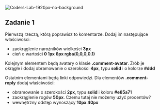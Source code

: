 ![Coders-Lab-1920px-no-background](https://user-images.githubusercontent.com/152855/73064373-5ed69780-3ea1-11ea-8a71-3d370a5e7dd8.png)


## Zadanie 1

Pierwszą rzeczą, którą poprawisz to komentarze. Dodaj im następujące właściwości:
- zaokrąglenie narożników wielkości **3px**
- cień o wartości **0 1px 6px rgba(0,0,0,0.1)**

Kolejnym elementem będą avatary o klasie **.comment-avatar**.
Zrób je okrągłe i dodaj obramowanie o szerokości **4px**, typu **solid** i o kolorze **#ddd**

Ostatnim elementami będą linki odpowiedzi.
Dla elementów **.comment-reply** dodaj właściwości:
- obramowanie o szerokości **2px**, typu **solid** i koloru **#e85a71**
- zaokrąglenie rogów **50px**. Czemu tutaj nie możemy użyć procentów?
- wewnętrzny odstęp wynoszący **10px 40px**

